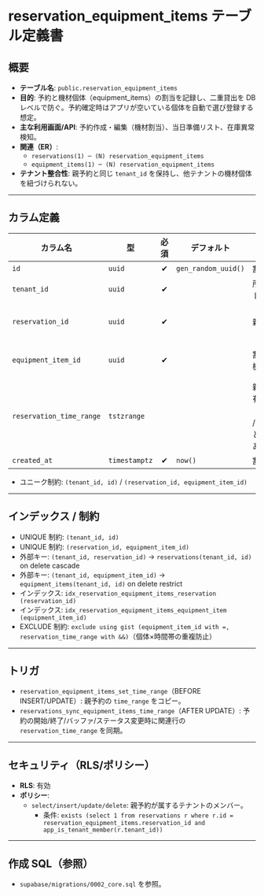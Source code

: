 # reservation_equipment_items テーブル定義書

## 概要
- **テーブル名**: `public.reservation_equipment_items`
- **目的**: 予約と機材個体（equipment_items）の割当を記録し、二重貸出を DB レベルで防ぐ。予約確定時はアプリが空いている個体を自動で選び登録する想定。
- **主な利用画面/API**: 予約作成・編集（機材割当）、当日準備リスト、在庫異常検知。
- **関連（ER）**:
  - `reservations(1) ─ (N) reservation_equipment_items`
  - `equipment_items(1) ─ (N) reservation_equipment_items`
- **テナント整合性**: 親予約と同じ `tenant_id` を保持し、他テナントの機材個体を紐づけられない。

---

## カラム定義

| カラム名 | 型 | 必須 | デフォルト | 説明 | 制約 |
| --- | --- | :-: | --- | --- | --- |
| `id` | `uuid` | ✔︎ | `gen_random_uuid()` | 割当 ID | `primary key` |
| `tenant_id` | `uuid` | ✔︎ |  | 所属テナント | 親予約の `tenant_id` と一致させる（トリガで補完） |
| `reservation_id` | `uuid` | ✔︎ |  | 親予約 | `(tenant_id, reservation_id)` → `reservations(tenant_id, id)` on delete cascade |
| `equipment_item_id` | `uuid` | ✔︎ |  | 割り当てた機材個体 | `(tenant_id, equipment_item_id)` → `equipment_items(tenant_id, id)` on delete restrict |
| `reservation_time_range` | `tstzrange` |  |  | 親予約の占有時間帯（`confirmed` / `in_use` のときのみ値あり） | トリガで自動同期、NULL は EXCLUDE 対象外 |
| `created_at` | `timestamptz` | ✔︎ | `now()` | 割当日時 |  |

- ユニーク制約: `(tenant_id, id)` / `(reservation_id, equipment_item_id)`

---

## インデックス / 制約
- UNIQUE 制約: `(tenant_id, id)`
- UNIQUE 制約: `(reservation_id, equipment_item_id)`
- 外部キー: `(tenant_id, reservation_id)` → `reservations(tenant_id, id)` on delete cascade
- 外部キー: `(tenant_id, equipment_item_id)` → `equipment_items(tenant_id, id)` on delete restrict
- インデックス: `idx_reservation_equipment_items_reservation (reservation_id)`
- インデックス: `idx_reservation_equipment_items_equipment_item (equipment_item_id)`
- EXCLUDE 制約: `exclude using gist (equipment_item_id with =, reservation_time_range with &&)`（個体×時間帯の重複防止）

---

## トリガ
- `reservation_equipment_items_set_time_range`（BEFORE INSERT/UPDATE）: 親予約の `time_range` をコピー。
- `reservations_sync_equipment_items_time_range`（AFTER UPDATE）: 予約の開始/終了/バッファ/ステータス変更時に関連行の `reservation_time_range` を同期。

---

## セキュリティ（RLS/ポリシー）
- **RLS**: 有効
- **ポリシー**:
  - `select/insert/update/delete`: 親予約が属するテナントのメンバー。
    - 条件: `exists (select 1 from reservations r where r.id = reservation_equipment_items.reservation_id and app_is_tenant_member(r.tenant_id))`

---

## 作成 SQL（参照）
- `supabase/migrations/0002_core.sql` を参照。
